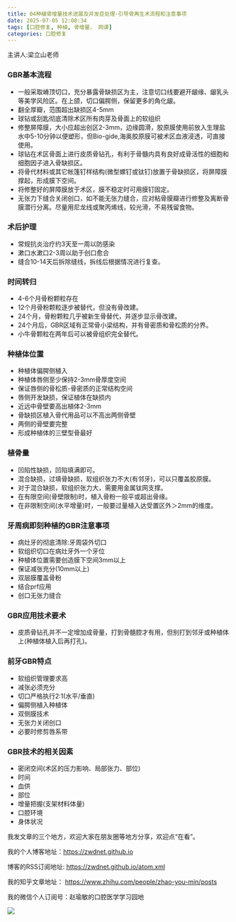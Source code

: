 ```yaml
---
title: 04种植骨增量技术进展及并发症处理-引导骨再生术流程和注意事项
date: 2025-07-05 12:08:34
tags: [口腔修复, 种植, 骨增量， 网课]
categories: 口腔修复
---
```

主讲人:梁立山老师
### GBR基本流程
- 一般采取嵴顶切口，充分暴露骨缺损区为主，注意切口线要避开龈缘、龈乳头等美学风险区。在上颌，切口偏腭侧，保留更多的角化龈。
- 翻全厚瓣，范围超出缺损区4-5mm
- 球钻或刮匙彻底清除术区所有肉芽及骨面上的软组织
- 修整屏障膜，大小应超出创区2-3mm，边缘圆滑，胶原膜使用前放入生理盐水中5-10分钟以便塑形，但Bio-gide,海奥胶原膜可被术区血液浸透，可直接使用。
- 球钻在术区骨面上进行皮质骨钻孔，有利于骨髓内具有良好成骨活性的细胞和细胞因子进入骨缺损区。
- 将骨代材料或其它帐篷钉样结构(微型螺钉或钛钉)放置于骨缺损区，将屏障膜撑起，形成膜下空间。
- 将修整好的屏障膜放于术区，膜不稳定时可用膜钉固定。
- 无张力下缝合关闭创口，如不能无张力缝合，应对粘骨膜瓣进行修整及离断骨膜潜行分离。尽量用尼龙线或聚丙烯线，较光滑，不易残留食物。

### 术后护理
- 常规抗炎治疗约3天至一周以防感染
- 漱口水漱口2-3周以助于创口愈合
- 缝合10-14天后拆除缝线，拆线后根据情况进行复查。

### 时间转归
- 4-6个月骨粉颗粒存在
- 12个月骨粉颗粒逐步被替代，但没有骨改建。
- 24个月，骨粉颗粒几乎被新生骨替代，并逐步显示骨改建。
- 24个月后，GBR区域有正常骨小梁结构，并有骨密质和骨松质的分界。
- 小牛骨颗粒在两年后可以被骨组织完全替代。

### 种植体位置
- 种植体偏腭侧植入
- 种植体唇侧至少保持2-3mm骨厚度空间
- 保证唇侧的骨松质-骨密质的正常结构空间
- 唇侧开发缺损，保证植体在缺损内
- 近远中骨壁要高出植体2-3mm
- 骨缺损区植入骨代用品可以不高出两侧骨壁
- 两侧的骨壁要完整
- 形成种植体的三壁型骨最好

### 植骨量
- 凹陷性缺损，凹陷填满即可。
- 混合缺损，过填骨缺损，软组织张力不大(有邻牙)，可以只覆盖胶原膜。
- 对于混合缺损，软组织张力大，需要用金属钛网支撑。
- 在有限空间(骨壁限制)时，植入骨粉一般平或超出骨缘。
- 在非限制空间(水平增量)时，一般要过量植入达受置区外＞2mm的维度。

### 牙周病即刻种植的GBR注意事项
- 病灶牙的彻底清除:牙周袋外切口
- 软组织切口在病灶牙外一个牙位
- 种植体位置需要创造膜下空间3mm以上
- 保证减张充分(10mm以上)
- 双层膜覆盖骨粉
- 结合prf应用
- 创口无张力缝合

### GBR应用技术要术
- 皮质骨钻孔并不一定增加成骨量，打到骨髓腔才有用，但别打到邻牙或种植体上(种植体植入后再打孔)。

### 前牙GBR特点
- 软组织管理要求高
- 减张必须充分
- 切口严格执行2:1(水平/垂直)
- 偏腭侧植入种植体
- 双侧膜技术
- 无张力关闭创口
- 必要时修剪唇系带

### GBR技术的相关因素
- 密闭空间(术区的压力影响、局部张力、部位)
- 时间
- 血供
- 部位
- 增量把握(支架材料体量)
- 口腔环境
- 身体状况





我发文章的三个地方，欢迎大家在朋友圈等地方分享，欢迎点“在看”。

我的个人博客地址：https://zwdnet.github.io

博客的RSS订阅地址: https://zwdnet.github.io/atom.xml

我的知乎文章地址： https://www.zhihu.com/people/zhao-you-min/posts

我的微信个人订阅号：赵瑜敏的口腔医学学习园地

![](https://zymblog-1258069789.cos.ap-chengdu.myqcloud.com/other/wx.jpg)
